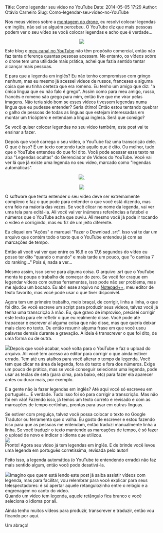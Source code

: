 Title: Como legendar seu vídeo no YouTube
Date: 2014-05-05 17:29
Author: Otávio Carneiro
Slug: Como-legendar-seu-vídeo-no-YouTube

Nos meus vídeos sobre a [montagem do
drone](http://umcarneiro.blogspot.com.br/search/label/tricarneiro), eu
resolvi colocar legendas em inglês, não sei se alguém percebeu. O
YouTube diz que mais pessoas podem ver o seu vídeo se você colocar
legendas e acho que é verdade...

<div class="separator" style="clear: both; text-align: center;">

[![](http://4.bp.blogspot.com/-KKhwIIUMyxM/U2gcmJLiY-I/AAAAAAAAB6U/zRFz00IrqRI/s1600/videoComLegenda.png)](http://4.bp.blogspot.com/-KKhwIIUMyxM/U2gcmJLiY-I/AAAAAAAAB6U/zRFz00IrqRI/s1600/videoComLegenda.png)

</div>

Este blog e [meu canal no
YouTube](https://www.youtube.com/user/UmCarneiro/videos) não têm
propósito comercial, então não faz tanta diferença quantas pessoas
acessam. No entanto, os vídeos sobre o drone tem uma utilidade mais
prática, achei que fazia sentido tentar alcançar mais pessoas.

E para que a legenda em inglês? Eu não tenho compromisso com gringo
nenhum, mas eu mesmo já acessei vídeos de russos, franceses e alguma
coisa que eu tinha certeza que era romeno. Eu tenho um amigo que diz: "a
única língua que eu não falo é grego". Assim como para meu amigo, russo,
francês e romeno são grego para mim, então tive que me virar pelas
imagens. Não teria sido bom se esses vídeos tivessem legendas numa
língua que eu pudesse entender? Seria ótimo! Então estou tentando
quebrar o galho de pessoas de todas as línguas que estejam interessadas
em montar um tricóptero e entendam a língua inglesa. Será que consigo?

Se você quiser colocar legendas no seu vídeo também, este post vai te
ensinar a fazer.

Depois que você carrega o seu vídeo, o YouTube faz uma transcrição dele.
O que é isso? É um texto contendo tudo aquilo que é dito. Ou melhor,
tudo que o YouTube entendeu do que foi dito. Você pode acessar esse
texto na aba "Legendas ocultas" do Gerenciador de Vídeos do YouTube.
Você vai ver lá que já existe uma legenda no seu vídeo, marcado como
"legendas automáticas".

<div class="separator" style="clear: both; text-align: center;">

[![](http://4.bp.blogspot.com/-uw0QtieT3MQ/U2geMPV5cUI/AAAAAAAAB6c/Y41hDIFnPTI/s1600/legendas_automaticas.png) ](http://4.bp.blogspot.com/-uw0QtieT3MQ/U2geMPV5cUI/AAAAAAAAB6c/Y41hDIFnPTI/s1600/legendas_automaticas.png)

</div>

<div class="separator" style="clear: both; text-align: center;">

</div>

<div class="separator" style="clear: both; text-align: center;">

[![](http://2.bp.blogspot.com/-CM8_21ukuGk/U2gfoOI-xdI/AAAAAAAAB6k/w7KGZ0uMrHg/s1600/transcricao.png)](http://2.bp.blogspot.com/-CM8_21ukuGk/U2gfoOI-xdI/AAAAAAAAB6k/w7KGZ0uMrHg/s1600/transcricao.png)

</div>

O software que tenta entender o seu vídeo deve ser extremamente complexo
e faz o que pode para entender o que você está dizendo, mas erra feio na
maioria das vezes. Se você clicar no nome da legenda, vai ver uma tela
para editá-la. Ali você vai ver inúmeras referências a futebol e números
que o YouTube acha que ouviu. Ali mesmo você já pode ir tocando o vídeo
e corrigindo, mas eu fiz de um jeito diferente.

Eu cliquei em "Ações" e marquei "Fazer o Download .srt". Isso vai te dar
um arquivo que contém todo o texto que o YouTube entendeu já com as
marcações de tempo.

Então ali você vai ver que entre os 16,6 e os 17,6 segundos do vídeo eu
posso ter dito "quando o mundo" e mais tarde um pouco, que "o camisa 7
do ranking..." Pois é, nada a ver...

Mesmo assim, isso serve para alguma coisa. O arquivo .srt que o YouTube
monta te poupa o trabalho de começar do zero. Se você for craque em
legendar vídeos com outras ferramentas, isso pode não ser problema, mas
me ajudou um bocado. Eu abri esse arquivo no
[Notepad++](http://notepad-plus-plus.org/), meu editor de texto
favorito, mas você pode usar o que tiver disponível.

Agora tem um primeiro trabalho, meio braçal, de corrigir, linha a linha,
o que foi dito. Se você escreve um script para produzir seus vídeos,
talvez você já tenha uma transcrição à mão. Eu, que gravo de improviso,
precisei corrigir este texto para ele refletir o que eu realmente disse.
Você pode até trapacear e escrever aí alguma coisa que não disse, mas
que queria deixar mais claro no texto. Ou então resumir alguma frase em
que você usou palavras demais durante a gravação. A ideia é transcrever
o que foi dito, de uma forma ou de outra.

[![](http://3.bp.blogspot.com/-lIZpEX2jpQw/U2gnikXeh0I/AAAAAAAAB6w/BPqYk-QWY8s/s1600/upload.png)](http://3.bp.blogspot.com/-lIZpEX2jpQw/U2gnikXeh0I/AAAAAAAAB6w/BPqYk-QWY8s/s1600/upload.png)Depois
que você acabar, você volta para o YouTube e faz o upload do arquivo.
Ali você tem acesso ao editor para corrigir o que ainda estiver errado.
Tem até uns atalhos para você alterar o tempo da legenda. Você tem que
clicar na área da legenda, fora do texto e fora dos números. Exige um
pouco de prática, mas se você conseguir selecionar uma legenda, pode
usar as teclas de seta (para cima, para baixo, etc) para fazer ela
aparecer antes ou durar mais, por exemplo.

E a gente não ia fazer legendas em inglês? Até aqui você só escreveu em
português... É verdade. Tudo isso foi só para corrigir a transcrição.
Mas não foi em vão! Fazendo isso, já temos um texto correto e revisado e
com as marcações de tempo certinhas, prontas para usar em outras
línguas.

Se estiver com preguiça, talvez você possa colocar o texto no Google
Tradutor ou ferramenta que o valha. Eu gosto de escrever e estou fazendo
isso para que as pessoas me entendam, então traduzi manualmente linha a
linha. Se você traduzir o texto mantendo as marcações de tempo, é só
fazer o upload de novo e indicar o idioma que utilizou.  
[![](http://4.bp.blogspot.com/-6BxCmLa6b4Q/U2go_sizhiI/AAAAAAAAB64/Y4xrwGKirp4/s1600/opcoes.png)](http://4.bp.blogspot.com/-6BxCmLa6b4Q/U2go_sizhiI/AAAAAAAAB64/Y4xrwGKirp4/s1600/opcoes.png)  
Pronto! Agora seu vídeo já tem legendas em inglês. E de brinde você
levou uma legenda em português corretíssima, revisada pelo autor!

Feito isso, a legenda automática (o YouTube te entendendo errado) não
faz mais sentido algum, então você pode desativá-la.

[![](http://3.bp.blogspot.com/-0nY6LJwHrGQ/U2gqXygJjEI/AAAAAAAAB7A/1HfV5Y5SxPE/s1600/botoes_legenda.png)](http://3.bp.blogspot.com/-0nY6LJwHrGQ/U2gqXygJjEI/AAAAAAAAB7A/1HfV5Y5SxPE/s1600/botoes_legenda.png)Imagino
que quem está lendo este post já saiba assistir vídeos com legenda, mas
para facilitar, vou relembrar para você explicar para seus
telespectadores: é só apertar aquele retangulozinho entre o relógio e a
engrenagem no canto do vídeo.  
Quando um vídeo tem legenda, aquele retângulo fica branco e você
seleciona o idioma por ali.

Ainda tenho muitos vídeos para produzir, transcrever e traduzir, então
vou ficando por aqui.

Um abraço!

